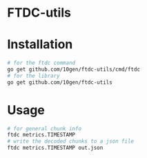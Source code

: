 # FTDC-utils

# Installation

```sh
# for the ftdc command
go get github.com/10gen/ftdc-utils/cmd/ftdc
# for the library
go get github.com/10gen/ftdc-utils
```

# Usage

```sh
# for general chunk info
ftdc metrics.TIMESTAMP
# write the decoded chunks to a json file
ftdc metrics.TIMESTAMP out.json
```
